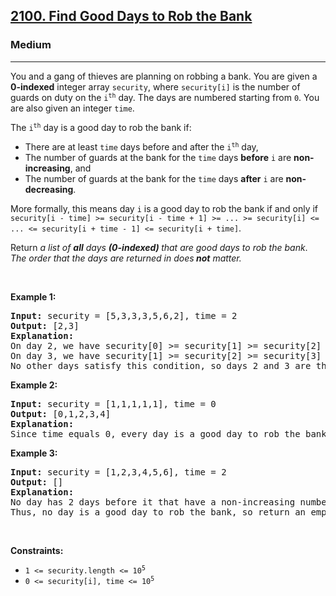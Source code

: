 <h2><a href="https://leetcode.com/problems/find-good-days-to-rob-the-bank/">2100. Find Good Days to Rob the Bank</a></h2><h3>Medium</h3><hr><div><p><font papago-translate="cached" papago-id="0">You and a gang of thieves are planning on robbing a bank. You are given a <strong papago-id="0-1">0-indexed</strong> integer array </font><code>security</code><font papago-translate="translated" papago-id="1">, where </font><code>security[i]</code><font papago-translate="translated" papago-id="2"> is the number of guards on duty on the </font><code>i<sup>th</sup></code><font papago-translate="translated" papago-id="3"> day. The days are numbered starting from </font><code>0</code><font papago-translate="translated" papago-id="4">. You are also given an integer </font><code>time</code><font papago-translate="translated" papago-id="5">.</font></p>

<p><font papago-translate="translated" papago-id="6">The </font><code>i<sup>th</sup></code><font papago-translate="translated" papago-id="7"> day is a good day to rob the bank if:</font></p>

<ul>
	<li><font papago-translate="translated" papago-id="8">There are at least </font><code>time</code><font papago-translate="translated" papago-id="9"> days before and after the </font><code>i<sup>th</sup></code><font papago-translate="translated" papago-id="10"> day,</font></li>
	<li><font papago-translate="translated" papago-id="11">The number of guards at the bank for the </font><code>time</code><font papago-translate="cached" papago-id="12"> days <strong papago-id="12-1">before</strong></font> <code>i</code><font papago-translate="cached" papago-id="13"> are <strong papago-id="13-1">non-increasing</strong>, and</font></li>
	<li><font papago-translate="translated" papago-id="14">The number of guards at the bank for the </font><code>time</code><font papago-translate="cached" papago-id="15"> days <strong papago-id="15-1">after</strong></font> <code>i</code><font papago-translate="cached" papago-id="16"> are <strong papago-id="16-1">non-decreasing</strong>.</font></li>
</ul>

<p><font papago-translate="translated" papago-id="17">More formally, this means day </font><code>i</code><font papago-translate="translated" papago-id="18"> is a good day to rob the bank if and only if </font><code>security[i - time] &gt;= security[i - time + 1] &gt;= ... &gt;= security[i] &lt;= ... &lt;= security[i + time - 1] &lt;= security[i + time]</code><font papago-translate="translated" papago-id="19">.</font></p>

<p>Return <em>a list of <strong>all</strong> days <strong>(0-indexed) </strong>that are good days to rob the bank</em>.<em> The order that the days are returned in does<strong> </strong><strong>not</strong> matter.</em></p>

<p>&nbsp;</p>
<p><strong class="example">Example 1:</strong></p>

<pre><strong>Input:</strong> security = [5,3,3,3,5,6,2], time = 2
<strong>Output:</strong> [2,3]
<strong>Explanation:</strong>
On day 2, we have security[0] &gt;= security[1] &gt;= security[2] &lt;= security[3] &lt;= security[4].
On day 3, we have security[1] &gt;= security[2] &gt;= security[3] &lt;= security[4] &lt;= security[5].
No other days satisfy this condition, so days 2 and 3 are the only good days to rob the bank.
</pre>

<p><strong class="example">Example 2:</strong></p>

<pre><strong>Input:</strong> security = [1,1,1,1,1], time = 0
<strong>Output:</strong> [0,1,2,3,4]
<strong>Explanation:</strong>
Since time equals 0, every day is a good day to rob the bank, so return every day.
</pre>

<p><strong class="example">Example 3:</strong></p>

<pre papago-id="11" papago-translate="cached"><strong papago-id="11-0">Input:</strong> security = [1,2,3,4,5,6], time = 2
<strong papago-id="11-2">Output:</strong> []
<strong papago-id="11-4">Explanation:</strong>
No day has 2 days before it that have a non-increasing number of guards.
Thus, no day is a good day to rob the bank, so return an empty list.
</pre>

<p>&nbsp;</p>
<p><strong papago-id="12" papago-translate="translated">Constraints:</strong></p>

<ul>
	<li><code>1 &lt;= security.length &lt;= 10<sup>5</sup></code></li>
	<li><code>0 &lt;= security[i], time &lt;= 10<sup>5</sup></code></li>
</ul>
</div>